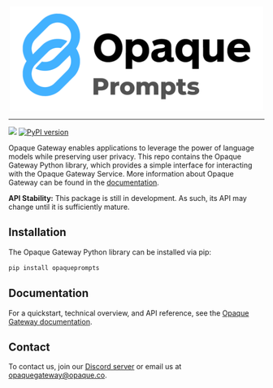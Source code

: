 

<div align="center">
  <img src="docs/images/opaque_prompts_logo.png" alt="OpaquePrompts logo" width="500">
</div>

---

[![](https://dcbadge.vercel.app/api/server/mVuCfxudrD?compact=true&style=flat)](https://discord.gg/mVuCfxudrD)
[![PyPI version](https://badge.fury.io/py/opaqueprompts.svg)](https://badge.fury.io/py/opaqueprompts)

Opaque Gateway enables applications to leverage the power of language models while preserving user privacy. This repo contains the Opaque Gateway Python library, which provides a simple interface for interacting with the Opaque Gateway Service. More information about Opaque Gateway can be found in the [documentation](https://opaquegateway.readthedocs.io/).

**API Stability:** This package is still in development. As such, its API may
change until it is sufficiently mature.

## Installation

The Opaque Gateway Python library can be installed via pip:

```bash
pip install opaqueprompts
```

## Documentation
For a quickstart, technical overview, and API reference, see the [Opaque Gateway documentation](https://opaquegateway.readthedocs.io/).

## Contact
To contact us, join our [Discord server](https://discord.gg/mVuCfxudrD) or email us at [opaquegateway@opaque.co](mailto:opaquegateway@opaque.co).
